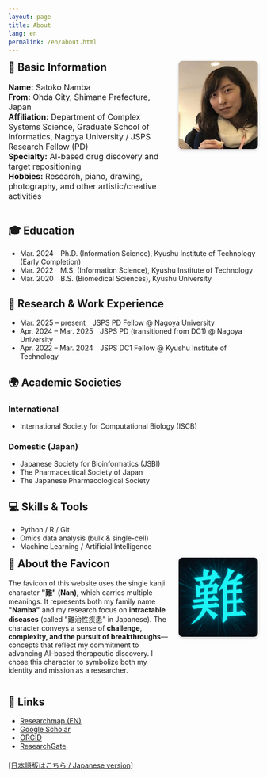 ```yaml
---
layout: page
title: About
lang: en
permalink: /en/about.html
---
```


<div style="display: flex; align-items: flex-start; gap: 20px; flex-wrap: wrap;">

  <!-- Left: Basic Info -->
  <div style="flex: 1; min-width: 250px;">
    <h2 style="margin-top: 0; font-weight: bold;">🧬 Basic Information</h2>
    <ul style="list-style: none; padding-left: 0; font-size: 1rem;">
      <li><strong>Name:</strong> Satoko Namba</li>
      <li><strong>From:</strong> Ohda City, Shimane Prefecture, Japan</li>
      <li><strong>Affiliation:</strong> Department of Complex Systems Science, Graduate School of Informatics, Nagoya University / JSPS Research Fellow (PD)</li>
      <li><strong>Specialty:</strong> AI-based drug discovery and target repositioning</li>
      <li><strong>Hobbies:</strong> Research, piano, drawing, photography, and other artistic/creative activities</li>
    </ul>
  </div>

  <!-- Right: Profile Image -->
  <div style="flex-shrink: 0;">
    <img src="/assets/profile.jpg" alt="Profile photo" style="width: 160px; height: auto; border-radius: 8px; box-shadow: 0 2px 6px rgba(0,0,0,0.2);">
  </div>
</div>

## 🎓 Education
- Mar. 2024 Ph.D. (Information Science), Kyushu Institute of Technology (Early Completion)  
- Mar. 2022 M.S. (Information Science), Kyushu Institute of Technology  
- Mar. 2020 B.S. (Biomedical Sciences), Kyushu University  

## 🧪 Research & Work Experience
- Mar. 2025 – present JSPS PD Fellow @ Nagoya University  
- Apr. 2024 – Mar. 2025 JSPS PD (transitioned from DC1) @ Nagoya University  
- Apr. 2022 – Mar. 2024 JSPS DC1 Fellow @ Kyushu Institute of Technology  

## 🌍 Academic Societies

### International
- International Society for Computational Biology (ISCB)

### Domestic (Japan)
- Japanese Society for Bioinformatics (JSBI)  
- The Pharmaceutical Society of Japan  
- The Japanese Pharmacological Society  

## 💻 Skills & Tools
- Python / R / Git  
- Omics data analysis (bulk & single-cell)  
- Machine Learning / Artificial Intelligence  


<div style="display: flex; align-items: flex-start; gap: 20px; flex-wrap: wrap;">

  <!-- 左側：文章 -->
  <div style="flex: 1; min-width: 250px;">
    <h2 style="margin-top: 0; font-weight: bold;">🎴 About the Favicon</h2>
    <p>The favicon of this website uses the single kanji character <strong>"難" (Nan)</strong>, which carries multiple meanings.
    It represents both my family name <strong>"Namba"</strong> and my research focus on <strong>intractable diseases</strong> (called "難治性疾患" in Japanese).
    The character conveys a sense of <strong>challenge, complexity, and the pursuit of breakthroughs</strong>—concepts that reflect my commitment to advancing AI-based therapeutic discovery.  
    I chose this character to symbolize both my identity and mission as a researcher.</p>
  </div>

  <!-- 右側：ファビコン画像 -->
  <div style="flex-shrink: 0;">
    <img src="/favicon.ico" alt="favicon" style="width: 160px; height: 160px; border-radius: 8px; box-shadow: 0 2px 6px rgba(0,0,0,0.2);">
  </div>

</div>

## 🔗 Links
- [Researchmap (EN)](https://researchmap.jp/namba_satoko?lang=en)  
- [Google Scholar](https://scholar.google.com/citations?hl=ja&user=Oo9a2h8AAAAJ)  
- [ORCID](https://orcid.org/0000-0003-1873-8639)
- [ResearchGate](https://www.researchgate.net/profile/Satoko-Namba-2)


<div style="margin-top: 20px;">
  <a href="../about.html">
    [日本語版はこちら / Japanese version]
  </a>
</div>
